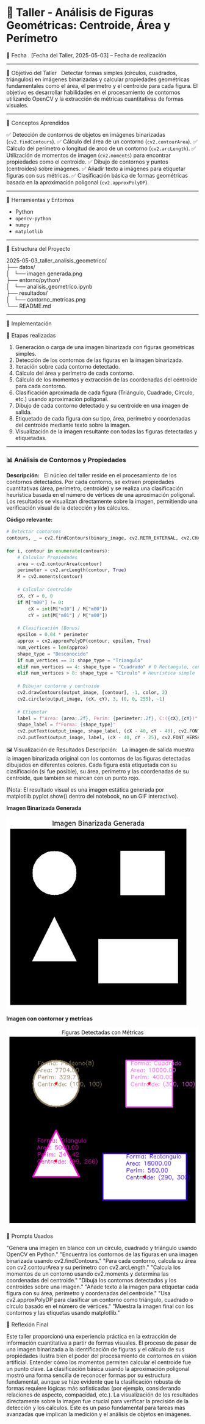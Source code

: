 # 🧪 Taller - Análisis de Figuras Geométricas: Centroide, Área y Perímetro

📅 Fecha  
[Fecha del Taller,  2025-05-03] – Fecha de realización

---

🎯 Objetivo del Taller  
Detectar formas simples (círculos, cuadrados, triángulos) en imágenes binarizadas y calcular propiedades geométricas fundamentales como el área, el perímetro y el centroide para cada figura. El objetivo es desarrollar habilidades en el procesamiento de contornos utilizando OpenCV y la extracción de métricas cuantitativas de formas visuales.

---

🧠 Conceptos Aprendidos

✅ Detección de contornos de objetos en imágenes binarizadas (`cv2.findContours`).
✅ Cálculo del área de un contorno (`cv2.contourArea`).
✅ Cálculo del perímetro o longitud de arco de un contorno (`cv2.arcLength`).
✅ Utilización de momentos de imagen (`cv2.moments`) para encontrar propiedades como el centroide.
✅ Dibujo de contornos y puntos (centroides) sobre imágenes.
✅ Añadir texto a imágenes para etiquetar figuras con sus métricas.
✅ Clasificación básica de formas geométricas basada en la aproximación poligonal (`cv2.approxPolyDP`).

---

🔧 Herramientas y Entornos

- Python
- `opencv-python`
- `numpy`
- `matplotlib`

---

📁 Estructura del Proyecto

2025-05-03_taller_analisis_geometrico/<br>
├── datos/<br>
│   └── imagen generada.png  <br>
├── entorno/python/<br>
│   └── analisis_geometrico.ipynb  <br>
├── resultados/<br>
│   └── contorno_metricas.png  <br>
└── README.md



---

🧪 Implementación

🔹 Etapas realizadas

1.  Generación o carga de una imagen binarizada con figuras geométricas simples.
2.  Detección de los contornos de las figuras en la imagen binarizada.
3.  Iteración sobre cada contorno detectado.
4.  Cálculo del área y perímetro de cada contorno.
5.  Cálculo de los momentos y extracción de las coordenadas del centroide para cada contorno.
6.  Clasificación aproximada de cada figura (Triángulo, Cuadrado, Círculo, etc.) usando aproximación poligonal.
7.  Dibujo de cada contorno detectado y su centroide en una imagen de salida.
8.  Etiquetado de cada figura con su tipo, área, perímetro y coordenadas del centroide mediante texto sobre la imagen.
9.  Visualización de la imagen resultante con todas las figuras detectadas y etiquetadas.

---

### 📊 Análisis de Contornos y Propiedades

**Descripción:**  
El núcleo del taller reside en el procesamiento de los contornos detectados. Por cada contorno, se extraen propiedades cuantitativas (área, perímetro, centroide) y se realiza una clasificación heurística basada en el número de vértices de una aproximación poligonal. Los resultados se visualizan directamente sobre la imagen, permitiendo una verificación visual de la detección y los cálculos.

**Código relevante:**

```python
# Detectar contornos
contours, _ = cv2.findContours(binary_image, cv2.RETR_EXTERNAL, cv2.CHAIN_APPROX_SIMPLE)

for i, contour in enumerate(contours):
    # Calcular Propiedades
    area = cv2.contourArea(contour)
    perimeter = cv2.arcLength(contour, True)
    M = cv2.moments(contour)

    # Calcular Centroide
    cX, cY = 0, 0
    if M["m00"] != 0:
        cX = int(M["m10"] / M["m00"])
        cY = int(M["m01"] / M["m00"])

    # Clasificación (Bonus)
    epsilon = 0.04 * perimeter
    approx = cv2.approxPolyDP(contour, epsilon, True)
    num_vertices = len(approx)
    shape_type = "Desconocido"
    if num_vertices == 3: shape_type = "Triangulo"
    elif num_vertices == 4: shape_type = "Cuadrado" # O Rectangulo, con más checks
    elif num_vertices > 8: shape_type = "Circulo" # Heurística simple

    # Dibujar contorno y centroide
    cv2.drawContours(output_image, [contour], -1, color, 2)
    cv2.circle(output_image, (cX, cY), 3, (0, 0, 255), -1)

    # Etiquetar
    label = f"Area: {area:.2f}, Perim: {perimeter:.2f}, C:({cX},{cY})"
    shape_label = f"Forma: {shape_type}"
    cv2.putText(output_image, shape_label, (cX - 40, cY - 40), cv2.FONT_HERSHEY_SIMPLEX, 0.4, color, 1)
    cv2.putText(output_image, label, (cX - 40, cY - 25), cv2.FONT_HERSHEY_SIMPLEX, 0.4, color, 1)

```



🖼️ Visualización de Resultados
Descripción:  
La imagen de salida muestra la imagen binarizada original con los contornos de las figuras detectadas dibujados en diferentes colores. Cada figura está etiquetada con su clasificación (si fue posible), su área, perímetro y las coordenadas de su centroide, que también se marcan con un punto rojo.

(Nota: El resultado visual es una imagen estática generada por matplotlib.pyplot.show() dentro del notebook, no un GIF interactivo).

**Imagen Binarizada Generada**

![Imagen generada](datos/imagen%20generada.png)

**Imagen con contornor y metricas**

![Imagen con contornor y metricas](resultados/contorno_metricas.png)


🧩 Prompts Usados

"Genera una imagen en blanco con un círculo, cuadrado y triángulo usando OpenCV en Python."
"Encuentra los contornos de las figuras en una imagen binarizada usando cv2.findContours."
"Para cada contorno, calcula su área con cv2.contourArea y su perímetro con cv2.arcLength."
"Calcula los momentos de un contorno usando cv2.moments y determina las coordenadas del centroide."
"Dibuja los contornos detectados y los centroides sobre una imagen."
"Añade texto a la imagen para etiquetar cada figura con su área, perímetro y coordenadas del centroide."
"Usa cv2.approxPolyDP para clasificar un contorno como triángulo, cuadrado o círculo basado en el número de vértices."
"Muestra la imagen final con los contornos y las etiquetas usando matplotlib."

💬 Reflexión Final

Este taller proporcionó una experiencia práctica en la extracción de información cuantitativa a partir de formas visuales. El proceso de pasar de una imagen binarizada a la identificación de figuras y el cálculo de sus propiedades ilustra bien el poder del procesamiento de contornos en visión artificial. Entender cómo los momentos permiten calcular el centroide fue un punto clave. La clasificación básica usando la aproximación poligonal mostró una forma sencilla de reconocer formas por su estructura fundamental, aunque se hizo evidente que la clasificación robusta de formas requiere lógicas más sofisticadas (por ejemplo, considerando relaciones de aspecto, compacidad, etc.). La visualización de los resultados directamente sobre la imagen fue crucial para verificar la precisión de la detección y los cálculos. Este es un paso fundamental para tareas más avanzadas que implican la medición y el análisis de objetos en imágenes.